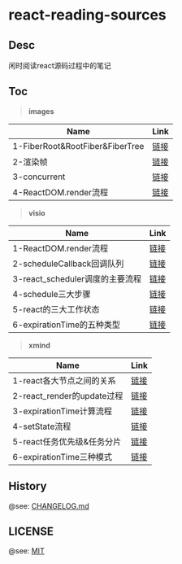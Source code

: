 # react-reading-sources

## Desc

闲时阅读react源码过程中的笔记

## Toc

> **images**

| Name                            | Link                                                 |
| ------------------------------- | ---------------------------------------------------- |
| 1-FiberRoot&RootFiber&FiberTree | [链接](./images/1-FiberRoot&RootFiber&FiberTree.png) |
| 2-渲染帧                        | [链接](./images/2-渲染帧.png)                        |
| 3-concurrent                    | [链接](./images/3-concurrent.png)                    |
| 4-ReactDOM.render流程           | [链接](./images/4-ReactDOM.render流程.png)           |

> **visio**

| Name                            | Link                                                 |
| ------------------------------- | ---------------------------------------------------- |
| 1-ReactDOM.render流程           | [链接](./visio/1-ReactDOM.render流程.vsdx)           |
| 2-scheduleCallback回调队列      | [链接](./visio/2-scheduleCallback回调队列.vsdx)      |
| 3-react_scheduler调度的主要流程 | [链接](./visio/3-react_scheduler调度的主要流程.vsdx) |
| 4-schedule三大步骤              | [链接](./visio/4-schedule三大步骤.vsdx)              |
| 5-react的三大工作状态           | [链接](./visio/5-react的三大工作状态.vsdx)           |
| 6-expirationTime的五种类型      | [链接](./visio/6-expirationTime的五种类型.vsdx)      |

> **xmind**

| Name                       | Link                                             |
| -------------------------- | ------------------------------------------------ |
| 1-react各大节点之间的关系  | [链接](./xmind/1-react各大节点之间的关系.xmind)  |
| 2-react_render的update过程 | [链接](./xmind/2-react_render的update过程.xmind) |
| 3-expirationTime计算流程   | [链接](./xmind/3-expirationTime计算流程.xmind)   |
| 4-setState流程             | [链接](./xmind/4-setState流程.xmind)             |
| 5-react任务优先级&任务分片 | [链接](./xmind/5-react任务优先级&任务分片.xmind) |
| 6-expirationTime三种模式   | [链接](./xmind/6-expirationTime三种模式.xmind)   |

## History

@see: [CHANGELOG.md](./CHANGELOG.md)

## LICENSE

@see: [MIT](./LICENSE)